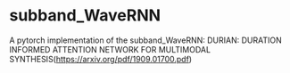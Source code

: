 # subband_WaveRNN
A pytorch implementation of the subband_WaveRNN: DURIAN: DURATION INFORMED ATTENTION NETWORK FOR
MULTIMODAL SYNTHESIS(https://arxiv.org/pdf/1909.01700.pdf)
